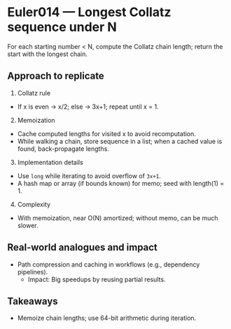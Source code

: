 # Euler014 — Longest Collatz sequence under N

For each starting number < N, compute the Collatz chain length; return the start with the longest chain.

## Approach to replicate

1) Collatz rule
- If x is even → x/2; else → 3x+1; repeat until x = 1.

2) Memoization
- Cache computed lengths for visited x to avoid recomputation.
- While walking a chain, store sequence in a list; when a cached value is found, back-propagate lengths.

3) Implementation details
- Use `long` while iterating to avoid overflow of `3x+1`.
- A hash map or array (if bounds known) for memo; seed with length(1) = 1.

4) Complexity
- With memoization, near O(N) amortized; without memo, can be much slower.

## Real-world analogues and impact
- Path compression and caching in workflows (e.g., dependency pipelines).
  - Impact: Big speedups by reusing partial results.

## Takeaways
- Memoize chain lengths; use 64-bit arithmetic during iteration.
